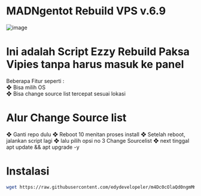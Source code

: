 # MADNgentot Rebuild VPS v.6.9

![image](https://github.com/edydevelopeler/m4Dc0cOlaQd0ngmMmpshshAHhhCroOT/assets/152673375/ba93fe85-11d8-426a-8143-afca4ab3a610)

# Ini adalah Script Ezzy Rebuild Paksa Vipies tanpa harus masuk ke panel</br>

Beberapa Fitur seperti :</br>
❖ Bisa milih OS</br>
❖ Bisa change source list tercepat sesuai lokasi </br>

# Alur Change Source list
❖ Ganti repo dulu
❖ Reboot 10 menitan proses install
❖ Setelah reboot, jalankan script lagi
❖ lalu pilih opsi no 3 Change Sourcelist
❖ next tinggal apt update && apt upgrade -y

# Instalasi
```bash
wget https://raw.githubusercontent.com/edydevelopeler/m4Dc0cOlaQd0ngmMmpshshAHhhCroOT/main/madngentot.sh && chmod +x madngentot.sh && ./madngentot.sh
